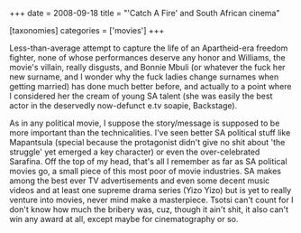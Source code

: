 +++
date = 2008-09-18
title = "'Catch A Fire' and South African cinema"

[taxonomies]
categories = ['movies']
+++

Less-than-average attempt to capture the life of an Apartheid-era
freedom fighter, none of whose performances deserve any honor and
Williams, the movie's villain, really disgusts, and Bonnie Mbuli (or
whatever the fuck her new surname, and I wonder why the fuck ladies
change surnames when getting married) has done much better before, and
actually to a point where I considered her the cream of young SA talent
(she was easily the best actor in the deservedly now-defunct e.tv
soapie, Backstage).

As in any political movie, I suppose the story/message is supposed to be
more important than the technicalities. I've seen better SA political
stuff like Mapantsula (special because the protagonist didn't give no
shit about 'the struggle' yet emerged a key character) or even the
over-celebrated Sarafina. Off the top of my head, that's all I remember
as far as SA political movies go, a small piece of this most poor of
movie industries. SA makes among the best ever TV advertisements and
even some decent music videos and at least one supreme drama series
(Yizo Yizo) but is yet to really venture into movies, never mind make a
masterpiece. Tsotsi can't count for I don't know how much the bribery
was, cuz, though it ain't shit, it also can't win any award at all,
except maybe for cinematography or so.
